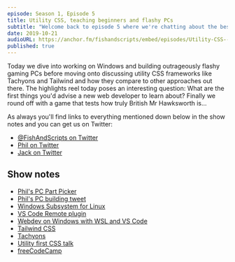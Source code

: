 ```yaml
---
episode: Season 1, Episode 5
title: Utility CSS, teaching beginners and flashy PCs
subtitle: "Welcome back to episode 5 where we're chatting about the best things to teach beginners, utility CSS and working on Windows 10."
date: 2019-10-21
audioURL: https://anchor.fm/fishandscripts/embed/episodes/Utility-CSS--teaching-beginners-and-flashy-PCs-e7t040
published: true
---
```



Today we dive into working on Windows and building outrageously flashy gaming PCs before moving onto discussing utility CSS frameworks like Tachyons and Tailwind and how they compare to other approaches out there. The highlights reel today poses an interesting question: What are the first things you'd advise a new web developer to learn about? Finally we round off with a game that tests how truly British Mr Hawksworth is...

As always you'll find links to everything mentioned down below in the show notes and you can get us on Twitter:

- [@FishAndScripts on Twitter](https://twitter.com/fishandscripts)
- [Phil on Twitter](https://twitter.com/philhawksworth)
- [Jack on Twitter](https://twitter.com/jack_franklin)

## Show notes

- [Phil's PC Part Picker](https://pcpartpicker.com/user/philhawksworth/saved/)
- [Phil's PC building tweet](https://twitter.com/philhawksworth/status/1165676283570851841)
- [Windows Subsystem for Linux](https://docs.microsoft.com/en-us/windows/wsl/install-win10)
- [VS Code Remote plugin](https://code.visualstudio.com/docs/remote/remote-overview)
- [Webdev on Windows with WSL and VS Code](https://daverupert.com/2018/04/developing-on-windows-with-wsl-and-visual-studio-code/)
- [Tailwind CSS](https://tailwindcss.com)
- [Tachyons](http://tachyons.io/)
- [Utility first CSS talk](https://dotall.com/sessions/a-real-life-journey-into-the-opinionated-world-of-utility-first-css)
- [freeCodeCamp](https://www.freecodecamp.org)
